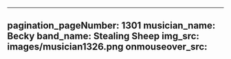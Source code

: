 ------
pagination_pageNumber: 1301
musician_name: Becky
band_name: Stealing Sheep
img_src: images/musician1326.png
onmouseover_src: 
------